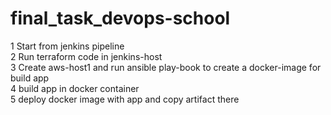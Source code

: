 # final_task_devops-school

1 Start from jenkins pipeline  
2 Run terraform code in jenkins-host  
3 Create aws-host1 and run ansible play-book to create a docker-image for build app  
4 build app in docker container  
5 deploy docker image with app and copy artifact there  
